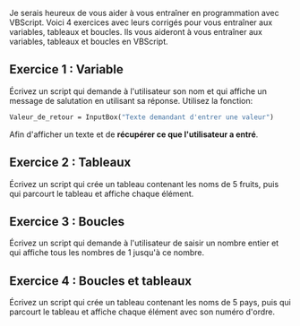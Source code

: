 Je serais heureux de vous aider à vous entraîner en programmation avec VBScript. Voici 4 exercices avec leurs corrigés pour vous entraîner aux variables, tableaux et boucles. Ils vous aideront à vous entraîner aux variables, tableaux et boucles en VBScript.

Exercice 1 : Variable
---------------------

Écrivez un script qui demande à l'utilisateur son nom et qui affiche un message de salutation en utilisant sa réponse.
Utilisez la fonction:
```vb
Valeur_de_retour = InputBox("Texte demandant d'entrer une valeur")
```
Afin d'afficher un texte et de **récupérer ce que l'utilisateur a entré**.


Exercice 2 : Tableaux
---------------------

Écrivez un script qui crée un tableau contenant les noms de 5 fruits, puis qui parcourt le tableau et affiche chaque élément.


Exercice 3 : Boucles
--------------------

Écrivez un script qui demande à l'utilisateur de saisir un nombre entier et qui affiche tous les nombres de 1 jusqu'à ce nombre.


Exercice 4 : Boucles et tableaux
--------------------------------

Écrivez un script qui crée un tableau contenant les noms de 5 pays, puis qui parcourt le tableau et affiche chaque élément avec son numéro d'ordre.
